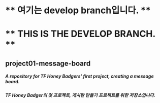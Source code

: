 # ** 여기는 develop branch입니다. **
# ** THIS IS THE DEVELOP BRANCH. **

## project01-message-board
##### A repository for TF Honey Badgers' first project, creating a message board.
##### TF Honey Badger의 첫 프로젝트, 게시판 만들기 프로젝트를 위한 저장소입니다.
